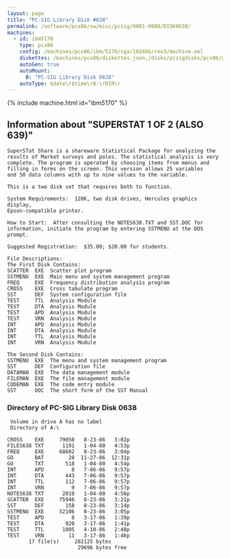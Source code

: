 ```yaml
---
layout: page
title: "PC-SIG Library Disk #638"
permalink: /software/pcx86/sw/misc/pcsig/0001-0999/DISK0638/
machines:
  - id: ibm5170
    type: pcx86
    config: /machines/pcx86/ibm/5170/cga/1024kb/rev3/machine.xml
    diskettes: /machines/pcx86/diskettes.json,/disks/pcsigdisks/pcx86/diskettes.json
    autoGen: true
    autoMount:
      B: "PC-SIG Library Disk 0638"
    autoType: $date\r$time\rB:\rDIR\r
---
```


{% include machine.html id="ibm5170" %}

## Information about "SUPERSTAT 1 OF 2 (ALSO 639)"

    SuperSTat Share is a shareware Statistical Package for analyzing the
    results of Market surveys and poles. The statistical analysis is very
    complete. The program is operated by choosing items from menus and
    filling in forms on the screen. This version allows 25 variables
    and 50 data columns with up to nine values to the variable.
    
    This is a two disk set that requires both to function.
    
    System Requirements:  128K, two disk drives, Hercules graphics display,
    Epson-compatible printer.
    
    How to Start:  After consulting the NOTES638.TXT and SST.DOC for
    information, initiate the program by entering SSTMENU at the DOS
    prompt.
    
    Suggested Registration:  $35.00; $20.00 for students.
    
    File Descriptions:
    The First Disk Contains:
    SCATTER  EXE  Scatter plot program
    SSTMENU  EXE  Main menu and system management program
    FREQ     EXE  Frequency distribution analysis program
    CROSS    EXE  Cross tabulate program
    SST      DEF  System configuration file
    TEST     TTL  Analysis Module
    TEST     DTA  Analysis Module
    TEST     APD  Analysis Module
    TEST     VRN  Analysis Module
    INT      APD  Analysis Module
    INT      DTA  Analysis Module
    INT      TTL  Analysis Module
    INT      VRN  Analysis Module
    
    The Second Disk Contains:
    SSTMENU  EXE  The menu and system management program
    SST      DEF  Configuration file
    DATAMAN  EXE  The data management module
    FILEMAN  EXE  The file management module
    CODEMAN  EXE  The code entry module
    SST      DOC  The short form of the SST Manual

### Directory of PC-SIG Library Disk 0638

     Volume in drive A has no label
     Directory of A:\

    CROSS    EXE     79050   8-23-86   3:02p
    FILES638 TXT      1191   1-04-80   4:53p
    FREQ     EXE     68602   8-23-86   3:04p
    GO       BAT        28  11-27-86  12:31p
    GO       TXT       518   1-04-80   4:54p
    INT      APD         8   7-06-86   9:57p
    INT      DTA       443   7-06-86   9:57p
    INT      TTL       112   7-06-86   9:57p
    INT      VRN         9   7-06-86   9:57p
    NOTES638 TXT      2010   1-04-80   4:56p
    SCATTER  EXE     75946   8-23-86   3:21p
    SST      DEF       158   8-23-86   3:14p
    SSTMENU  EXE     52106   8-23-86   3:05p
    TEST     APD         8   3-17-86   1:39p
    TEST     DTA       920   3-17-86   1:41p
    TEST     TTL      1005   4-10-86   2:48p
    TEST     VRN        11   3-17-86   1:46p
           17 file(s)     282125 bytes
                           29696 bytes free
